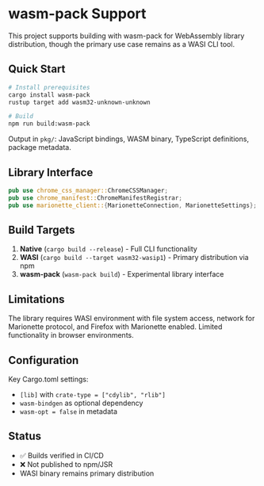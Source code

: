 # wasm-pack Support

This project supports building with wasm-pack for WebAssembly library distribution, though the primary use case remains as a WASI CLI tool.

## Quick Start

```bash
# Install prerequisites
cargo install wasm-pack
rustup target add wasm32-unknown-unknown

# Build
npm run build:wasm-pack
```

Output in `pkg/`: JavaScript bindings, WASM binary, TypeScript definitions, package metadata.

## Library Interface

```rust
pub use chrome_css_manager::ChromeCSSManager;
pub use chrome_manifest::ChromeManifestRegistrar;
pub use marionette_client::{MarionetteConnection, MarionetteSettings};
```

## Build Targets

1. **Native** (`cargo build --release`) - Full CLI functionality
2. **WASI** (`cargo build --target wasm32-wasip1`) - Primary distribution via npm
3. **wasm-pack** (`wasm-pack build`) - Experimental library interface

## Limitations

The library requires WASI environment with file system access, network for Marionette protocol, and Firefox with Marionette enabled. Limited functionality in browser environments.

## Configuration

Key Cargo.toml settings:
- `[lib]` with `crate-type = ["cdylib", "rlib"]`
- `wasm-bindgen` as optional dependency
- `wasm-opt = false` in metadata

## Status

- ✅ Builds verified in CI/CD
- ❌ Not published to npm/JSR
- WASI binary remains primary distribution

